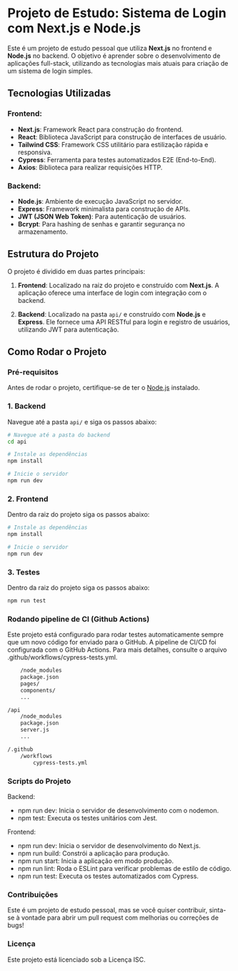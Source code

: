 # Projeto de Estudo: Sistema de Login com Next.js e Node.js

Este é um projeto de estudo pessoal que utiliza **Next.js** no frontend e **Node.js** no backend. O objetivo é aprender sobre o desenvolvimento de aplicações full-stack, utilizando as tecnologias mais atuais para criação de um sistema de login simples.

## Tecnologias Utilizadas

### Frontend:
- **Next.js**: Framework React para construção do frontend.
- **React**: Biblioteca JavaScript para construção de interfaces de usuário.
- **Tailwind CSS**: Framework CSS utilitário para estilização rápida e responsiva.
- **Cypress**: Ferramenta para testes automatizados E2E (End-to-End).
- **Axios**: Biblioteca para realizar requisições HTTP.

### Backend:
- **Node.js**: Ambiente de execução JavaScript no servidor.
- **Express**: Framework minimalista para construção de APIs.
- **JWT (JSON Web Token)**: Para autenticação de usuários.
- **Bcrypt**: Para hashing de senhas e garantir segurança no armazenamento.

## Estrutura do Projeto

O projeto é dividido em duas partes principais:

1. **Frontend**: Localizado na raiz do projeto e construído com **Next.js**. A aplicação oferece uma interface de login com integração com o backend.
   
2. **Backend**: Localizado na pasta `api/` e construído com **Node.js** e **Express**. Ele fornece uma API RESTful para login e registro de usuários, utilizando JWT para autenticação.

## Como Rodar o Projeto

### Pré-requisitos
Antes de rodar o projeto, certifique-se de ter o [Node.js](https://nodejs.org/) instalado.

### 1. Backend
Navegue até a pasta `api/` e siga os passos abaixo:

```bash
# Navegue até a pasta do backend
cd api

# Instale as dependências
npm install

# Inicie o servidor
npm run dev
```

### 2. Frontend
Dentro da raiz do projeto siga os passos abaixo:

```bash
# Instale as dependências
npm install

# Inicie o servidor
npm run dev
```

### 3. Testes
Dentro da raiz do projeto siga os passos abaixo:

```bash
npm run test

```

### Rodando pipeline de CI (Github Actions)
Este projeto está configurado para rodar testes automaticamente sempre que um novo código for enviado para o GitHub. A pipeline de CI/CD foi configurada com o GitHub Actions. Para mais detalhes, consulte o arquivo .github/workflows/cypress-tests.yml.

```bash
    /node_modules
    package.json
    pages/
    components/
    ...

/api
    /node_modules
    package.json
    server.js
    ...

/.github
    /workflows
        cypress-tests.yml
```
### Scripts do Projeto

Backend:
 - npm run dev: Inicia o servidor de desenvolvimento com o nodemon.
 - npm test: Executa os testes unitários com Jest.

Frontend:
 - npm run dev: Inicia o servidor de desenvolvimento do Next.js.
 - npm run build: Constrói a aplicação para produção.
 - npm run start: Inicia a aplicação em modo produção.
 - npm run lint: Roda o ESLint para verificar problemas de estilo de código.
 - npm run test: Executa os testes automatizados com Cypress.

### Contribuições
Este é um projeto de estudo pessoal, mas se você quiser contribuir, sinta-se à vontade para abrir um pull request com melhorias ou correções de bugs!

### Licença
Este projeto está licenciado sob a Licença ISC.